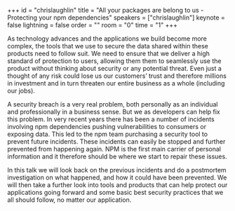 ﻿+++
id = "chrislaughlin"
title = "All your packages are belong to us - Protecting your npm dependencies"
speakers = ["chrislaughlin"]
keynote = false
lightning = false
order = ""
room = "0"
time = "1"
+++

As technology advances and the applications we build become more complex, the tools that we use to secure the data shared within these products need to follow suit. We need to ensure that we deliver a high standard of protection to users, allowing them them to seamlessly use the product without thinking about security or any potential threat. Even just a thought of any risk could lose us our customers’ trust and therefore millions in investment and in turn threaten our entire business as a whole (including our jobs). 

A security breach is a very real problem, both personally as an individual and professionally in a business sense. But we as developers can help fix this problem. In very recent years there has been a number of incidents involving npm dependencies pushing vulnerabilities to consumers or exposing data. This led to the npm team purchasing a security tool to prevent future incidents. These incidents can easily be stopped and further prevented from happening again.  NPM is the first main carrier of personal information and it therefore should be where we start to repair these issues. 

In this talk we will look back on the previous incidents and do a postmortem investigation on what happened, and how it could have been prevented. We will then take a further look into tools and products that can help protect our applications going forward and some basic best security practices that we all should follow, no matter our application.
